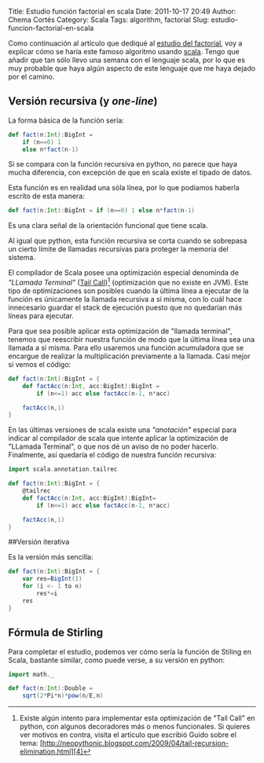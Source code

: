 Title: Estudio función factorial en scala
Date: 2011-10-17 20:49
Author: Chema Cortés
Category: Scala
Tags: algorithm, factorial
Slug: estudio-funcion-factorial-en-scala

Como continuación al artículo que dediqué al [estudio del factorial][1], voy a explicar cómo se haría este famoso algoritmo usando [scala][2]. Tengo que añadir que tan sólo llevo una semana con el lenguaje scala, por lo que es muy probable que haya algún aspecto de este lenguaje que me haya dejado por el camino.

## Versión recursiva (y *one-line*)

La forma básica de la función sería:

```scala
def fact(n:Int):BigInt =
    if (n==0) 1
    else n*fact(n-1)
```

Si se compara con la función recursiva en python, no parece que haya mucha diferencia, con excepción de que en scala existe el tipado de datos.

Esta función es en realidad una sóla línea, por lo que podíamos haberla escrito de esta manera:

```scala
def fact(n:Int):BigInt = if (n==0) 1 else n*fact(n-1)
```

Es una clara señal de la orientación funcional que tiene scala.

Al igual que python, esta función recursiva se corta cuando se sobrepasa un cierto límite de llamadas recursivas para proteger la memoria del sistema.

El compilador de Scala posee una optimización especial denominda de *"LLamada Terminal"* ([Tail Call][3])[^1] (optimización que no existe en JVM). Este tipo de optimizaciones son posibles cuando la última línea a ejecutar de la función es únicamente la llamada recursiva a sí misma, con lo cuál hace innecesario guardar el stack de ejecución puesto que no quedarían más líneas para ejecutar.

Para que sea posible aplicar esta optimización de "llamada terminal", tenemos que reescribir nuestra función de modo que la última línea sea una llamada a sí misma. Para ello usaremos una función acumuladora que se encargue de realizar la multiplicación previamente a la llamada. Casi mejor si vemos el código:

```scala
def fact(n:Int):BigInt = {
	def factAcc(n:Int, acc:BigInt):BigInt =
		if (n<=1) acc else factAcc(n-1, n*acc)

	factAcc(n,1)
}
```

En las últimas versiones de scala existe una *"anotación"* especial para indicar al compilador de scala que intente aplicar la optimización de "LLamada Terminal", o que nos dé un aviso de no poder hacerlo. Finalmente, así quedaría el código de nuestra función recursiva:

```scala
import scala.annotation.tailrec

def fact(n:Int):BigInt = {
	@tailrec
	def factAcc(n:Int, acc:BigInt):BigInt=
		if (n<=1) acc else factAcc(n-1, n*acc)

	factAcc(n,1)
}
```

##Versión iterativa

Es la versión más sencilla:

```scala
def fact(n:Int):BigInt = {
    var res=BigInt(1)
    for (i <- 1 to n)
        res*=i
    res
}
```


## Fórmula de Stirling

Para completar el estudio, podemos ver cómo sería la función de Stiling en Scala, bastante similar, como puede verse, a su versión en python:

```scala
import math._

def fact(n:Int):Double =
    sqrt(2*Pi*n)*pow(n/E,n)
```


[1]: {filename}estudio-funcion-factorial.md
[2]: http://scala-lang.org "Scala programming language"
[3]: http://en.wikipedia.org/wiki/Tail_call "Tail Call"
[4]: http://neopythonic.blogspot.com/2009/04/tail-recursion-elimination.html

[^1]: Existe algún intento para implementar esta optimización de "Tail Call" en python, con algunos decoradores más o menos funcionales. Si quieres ver motivos en contra, visita el artículo que escribió Guido sobre el tema: [http://neopythonic.blogspot.com/2009/04/tail-recursion-elimination.html][4]
